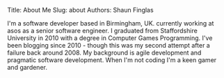 Title: About Me
Slug: about
Authors: Shaun Finglas

I'm a software developer based in Birmingham, UK. currently working at asos as a senior software engineer. I graduated from Staffordshire University in 2010 with a degree in Computer Games Programming. I've been blogging since 2010 - though this was my second attempt after a failure back around 2008. My background is agile development and pragmatic software development. When I'm not coding I'm a keen gamer and gardener.